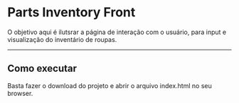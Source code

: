# Parts Inventory Front


O objetivo aqui é ilutsrar a página de interação com o usuário, para input e visualização do inventário de roupas.

---
## Como executar

Basta fazer o download do projeto e abrir o arquivo index.html no seu browser.

